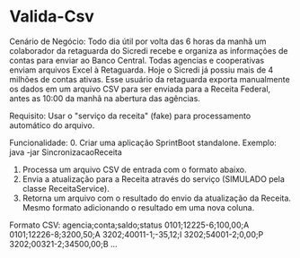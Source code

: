 # Valida-Csv


Cenário de Negócio:
Todo dia útil por volta das 6 horas da manhã um colaborador da retaguarda do Sicredi recebe e organiza as informações de
contas para enviar ao Banco Central. Todas agencias e cooperativas enviam arquivos Excel à Retaguarda. Hoje o Sicredi
já possiu mais de 4 milhões de contas ativas.
Esse usuário da retaguarda exporta manualmente os dados em um arquivo CSV para ser enviada para a Receita Federal,
antes as 10:00 da manhã na abertura das agências.

Requisito:
Usar o "serviço da receita" (fake) para processamento automático do arquivo.

Funcionalidade:
0. Criar uma aplicação SprintBoot standalone. Exemplo: java -jar SincronizacaoReceita <input-file>
1. Processa um arquivo CSV de entrada com o formato abaixo.
2. Envia a atualização para a Receita através do serviço (SIMULADO pela classe ReceitaService).
3. Retorna um arquivo com o resultado do envio da atualização da Receita. Mesmo formato adicionando o resultado em uma
nova coluna.


Formato CSV:
agencia;conta;saldo;status
0101;12225-6;100,00;A
0101;12226-8;3200,50;A
3202;40011-1;-35,12;I
3202;54001-2;0,00;P
3202;00321-2;34500,00;B
...

